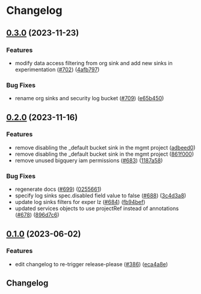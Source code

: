 # Changelog

## [0.3.0](https://github.com/GoogleCloudPlatform/pubsec-declarative-toolkit/compare/solutions/experimentation/core-landing-zone/0.2.0...solutions/experimentation/core-landing-zone/0.3.0) (2023-11-23)


### Features

* modify data access filtering from org sink and add new sinks in experimentation ([#702](https://github.com/GoogleCloudPlatform/pubsec-declarative-toolkit/issues/702)) ([4afb797](https://github.com/GoogleCloudPlatform/pubsec-declarative-toolkit/commit/4afb797f02f6eb5a7616d6fbb430f17417c1a4cf))


### Bug Fixes

* rename org sinks and security log bucket ([#709](https://github.com/GoogleCloudPlatform/pubsec-declarative-toolkit/issues/709)) ([e65b450](https://github.com/GoogleCloudPlatform/pubsec-declarative-toolkit/commit/e65b45090f0fd48db4b0066ff6c6d4ac7ebb095e))

## [0.2.0](https://github.com/GoogleCloudPlatform/pubsec-declarative-toolkit/compare/solutions/experimentation/core-landing-zone/0.1.0...solutions/experimentation/core-landing-zone/0.2.0) (2023-11-16)


### Features

* remove disabling the _default bucket sink in the mgmt project ([adbeed0](https://github.com/GoogleCloudPlatform/pubsec-declarative-toolkit/commit/adbeed0adf81b34bb201ea97b6aa85aed58a68c4))
* remove disabling the _default bucket sink in the mgmt project ([861f000](https://github.com/GoogleCloudPlatform/pubsec-declarative-toolkit/commit/861f000127f6fe4183bcbe5f2c20eb2d4bb68f67))
* remove unused bigquery iam permissions ([#683](https://github.com/GoogleCloudPlatform/pubsec-declarative-toolkit/issues/683)) ([1187a58](https://github.com/GoogleCloudPlatform/pubsec-declarative-toolkit/commit/1187a58612da6a167500228859ce3eb42e199f0f))


### Bug Fixes

* regenerate docs ([#699](https://github.com/GoogleCloudPlatform/pubsec-declarative-toolkit/issues/699)) ([0255661](https://github.com/GoogleCloudPlatform/pubsec-declarative-toolkit/commit/02556613683625119f74be7a4074d84b2de75b1c))
* specify log sinks spec.disabled field value to false ([#688](https://github.com/GoogleCloudPlatform/pubsec-declarative-toolkit/issues/688)) ([3c4d3a8](https://github.com/GoogleCloudPlatform/pubsec-declarative-toolkit/commit/3c4d3a84243db2dfad3d5c9ce8d833798bdf96d2))
* update log sinks filters for exper lz ([#684](https://github.com/GoogleCloudPlatform/pubsec-declarative-toolkit/issues/684)) ([fb94bef](https://github.com/GoogleCloudPlatform/pubsec-declarative-toolkit/commit/fb94bef6c0d1ba35209db4758d379d5bc2a23115))
* updated services objects to use projectRef instead of annotations ([#678](https://github.com/GoogleCloudPlatform/pubsec-declarative-toolkit/issues/678)) ([896d7c6](https://github.com/GoogleCloudPlatform/pubsec-declarative-toolkit/commit/896d7c6efeeb217faea15db6f39de825ceb17a6e))

## [0.1.0](https://github.com/GoogleCloudPlatform/pubsec-declarative-toolkit/compare/solutions/experimentation/core-landing-zone-v0.0.1...solutions/experimentation/core-landing-zone/0.1.0) (2023-06-02)


### Features

* edit changelog to re-trigger release-please ([#386](https://github.com/GoogleCloudPlatform/pubsec-declarative-toolkit/issues/386)) ([eca4a8e](https://github.com/GoogleCloudPlatform/pubsec-declarative-toolkit/commit/eca4a8e5d610a0a8ea8f34c4470dc663af6abb30))

## Changelog
